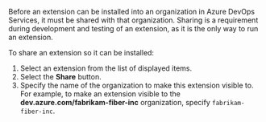 Before an extension can be installed into an organization in Azure DevOps Services, it must be shared with that organization. Sharing is a requirement during development and testing of an extension, as it is the only way to run an extension.

To share an extension so it can be installed:

1. Select an extension from the list of displayed items. 
2. Select the **Share** button.
3. Specify the name of the organization to make this extension visible to.
    For example, to make an extension visible to the **dev.azure.com/fabrikam-fiber-inc** organization, specify `fabrikam-fiber-inc`.